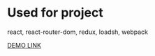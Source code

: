 # Used for project
  react, react-router-dom, redux, loadsh, webpack

[DEMO LINK](https://no4kar.github.io/react_phone-catalog/)
